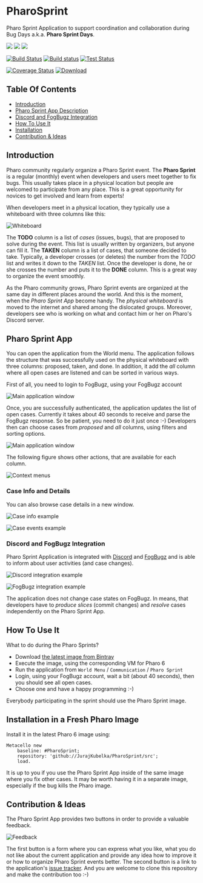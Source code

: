 # PharoSprint

Pharo Sprint Application to support coordination and collaboration during Bug Days a.k.a. **Pharo Sprint Days**.

[![](https://img.shields.io/badge/language-Smalltalk-blue.svg?style=flat)](https://en.wikipedia.org/wiki/Smalltalk)
[![](https://img.shields.io/badge/platform-Pharo-blue.svg?style=flat)](http://pharo.org/)
[![](https://img.shields.io/badge/license-MIT-green.svg?style=flat)](https://opensource.org/licenses/MIT/)

[![Build Status](https://travis-ci.org/JurajKubelka/PharoSprint.svg?branch=master)](https://travis-ci.org/JurajKubelka/PharoSprint)
[![Build status](https://ci.appveyor.com/api/projects/status/8h36ia1y8a9j8kv1/branch/master?svg=true)](https://ci.appveyor.com/project/JurajKubelka/pharosprint/branch/master)
[![Test Status](https://api.bob-bench.org/v1/badgeByUrl?branch=master&hosting=github&ci=travis-ci&repo=JurajKubelka%2FPharoSprint)](https://bob-bench.org/r/gh/JurajKubelka/PharoSprint)

[![Coverage Status](https://coveralls.io/repos/github/JurajKubelka/PharoSprint/badge.svg?branch=master)](https://coveralls.io/github/JurajKubelka/PharoSprint?branch=master)
[![Download](https://api.bintray.com/packages/jurajkubelka/PharoSprint/build/images/download.svg)](https://bintray.com/jurajkubelka/PharoSprint/build/_latestVersion#files)

## Table Of Contents

- [Introduction](#introduction)
- [Pharo Sprint App Description](#pharo-sprint-app)
- [Discord and FogBugz Integration](#discord-and-fogbugz-integration)
- [How To Use It](#how-to-use-it)
- [Installation](#installation-in-a-fresh-pharo-image)
- [Contribution & Ideas](#contribution--ideas)

## Introduction

Pharo community regularly organize a Pharo Sprint event. The **Pharo Sprint** is a regular (monthly) event when developers and users meet together to fix bugs. This usually takes place in a physical location but people are welcomed to participate from any place. This is a great opportunity for novices to get involved and learn from experts!

When developers meet in a physical location, they typically use a whiteboard with three columns like this:

![Whiteboard](assets/img/whiteboard.jpg)

The **TODO** column is a list of *cases* (issues, bugs), that are proposed to solve during the event. This list is usually written by organizers, but anyone can fill it. The **TAKEN** column is a list of cases, that someone decided to take. Typically, a developer crosses (or deletes) the number from the *TODO* list and writes it down to the *TAKEN* list. Once the developer is done, he or she crosses the number and puts it to the **DONE** column. This is a great way to organize the event smoothly.

As the Pharo community grows, Pharo Sprint events are organized at the same day in different places around the world. And this is the moment, when the *Pharo Sprint App* become handy. The *physical whiteboard* is moved to the internet and shared among the dislocated groups. Moreover, developers see who is working on what and contact him or her on Pharo's Discord server.

## Pharo Sprint App

You can open the application from the World menu. The application follows the structure that was successfully used on the physical whiteboard with three columns: proposed, taken, and done. In addition, it add the *all* column where all open cases are listened and can be sorted in various ways.

First of all, you need to login to FogBugz, using your FogBugz account

![Main application window](assets/img/login.png)

Once, you are successfully authenticated, the application updates the list of open cases. Currently it takes about 40 seconds to receive and parse the FogBugz response. So be patient, you need to do it just once :-) Developers then can choose cases from *proposed* and *all* columns, using filters and sorting options.

![Main application window](assets/img/main-window.png)

The following figure shows other actions, that are available for each column.

![Context menus](assets/img/context-menus.png)

### Case Info and Details

You can also browse case details in a new window. 

![Case info example](assets/img/case-info.png)

![Case events example](assets/img/case-events.png)

### Discord and FogBugz Integration

Pharo Sprint Application is integrated with [Discord](http://discordapp.com) and [FogBugz](http://www.fogcreek.com/fogbugz/) and is able to inform about user activities (and case changes).

![Discord integration example](assets/img/discord-integration.png)

![FogBugz integration example](assets/img/fogbugz-integration.png)

The application does not change case states on FogBugz. In means, that developers have to *produce slices* (commit changes) and *resolve* cases independently on the Pharo Sprint App.

## How To Use It

What to do during the Pharo Sprints?

- Download [the latest image from Bintray](https://bintray.com/jurajkubelka/PharoSprint/build/_latestVersion#files)
- Execute the image, using the corresponding VM for Pharo 6
- Run the application from `World Menu` / `Communication` / `Pharo Sprint`
- Login, using your FogBugz account, wait a bit (about 40 seconds), then you should see all open cases.
- Choose one and have a happy programming :-)

Everybody participating in the sprint should use the Pharo Sprint image.

## Installation in a Fresh Pharo Image

Install it in the latest Pharo 6 image using:

```Smalltalk
Metacello new
    baseline: #PharoSprint;
    repository: 'github://JurajKubelka/PharoSprint/src';
    load.
```

It is up to you if you use the Pharo Sprint App inside of the same image where you fix other cases. It may be worth having it in a separate image, especially if the bug kills the Pharo image.

## Contribution & Ideas

The Pharo Sprint App provides two buttons in order to provide a valuable feedback.

![Feedback](assets/img/feedback.png)

The first button is a form where you can express what you like, what you do not like about the current application and provide any idea how to improve it or how to organize Pharo Sprint events better. The second button is a link to the application's [issue tracker](https://github.com/JurajKubelka/PharoSprint/issues). And you are welcome to clone this repository and make the contribution too :-)
